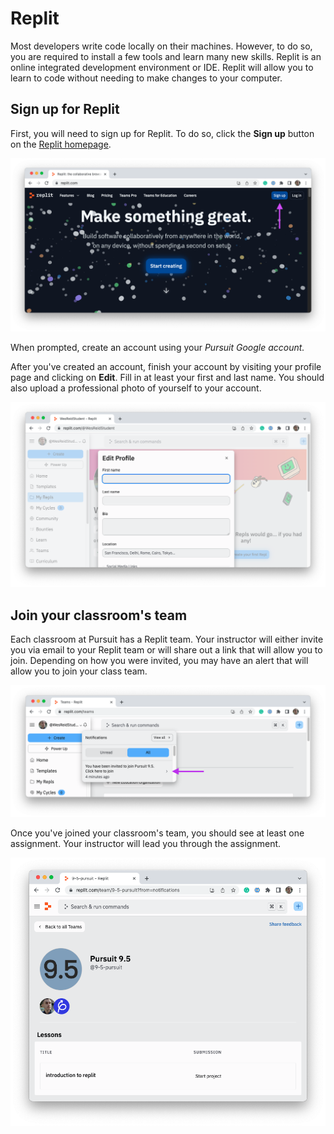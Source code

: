 # Replit

Most developers write code locally on their machines. However, to do so, you are required to install a few tools and learn many new skills. Replit is an online integrated development environment or IDE. Replit will allow you to learn to code without needing to make changes to your computer.

## Sign up for Replit

First, you will need to sign up for Replit. To do so, click the **Sign up** button on the [Replit homepage](https://replit.com).

![Replit homepage.](./assets/replit-sign-up.png)

When prompted, create an account using your _Pursuit Google account._

After you've created an account, finish your account by visiting your profile page and clicking on **Edit**. Fill in at least your first and last name. You should also upload a professional photo of yourself to your account.

![Replit Edit page for an account.](./assets/replit-profile.png)

## Join your classroom's team

Each classroom at Pursuit has a Replit team. Your instructor will either invite you via email to your Replit team or will share out a link that will allow you to join. Depending on how you were invited, you may have an alert that will allow you to join your class team.

![Replit alert to join team.](./assets/replit-join-team.png)

Once you've joined your classroom's team, you should see at least one assignment. Your instructor will lead you through the assignment.

![Replit team landing page.](./assets/replit-project.png)
